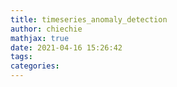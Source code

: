 ```yaml
---
title: timeseries_anomaly_detection
author: chiechie
mathjax: true
date: 2021-04-16 15:26:42
tags:
categories:
---
```

